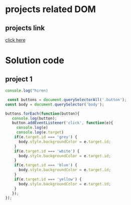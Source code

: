 # projects related DOM

## projects link
[click here](https://stackblitz.com/edit/dom-project-chaiaurcode?file=index.html)

# Solution code

## project 1

```javascript
console.log("hiren)

 const buttons = document.querySelectorAll('.button');
const body = document.querySelector('body');

buttons.forEach(function(button){
   console.log(button);
   button.addEventListener('click', function(e){
     console.log(e)
     console.log(e.target)
    if(e.target.id === 'grey') {
      body.style.backgroundColor = e.target.id;
    }
    if(e.target.id === 'white') {
      body.style.backgroundColor = e.target.id;
    }
    if(e.target.id === 'blue') {
      body.style.backgroundColor = e.target.id;
    }
    if(e.target.id === 'yellow') {
      body.style.backgroundColor = e.target.id;
    }
   });
});



```